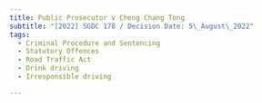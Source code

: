 ```yaml
---
title: Public Prosecutor v Cheng Chang Tong
subtitle: "[2022] SGDC 178 / Decision Date: 5\_August\_2022"
tags:
  - Criminal Procedure and Sentencing
  - Statutory Offences
  - Road Traffic Act
  - Drink driving
  - Irresponsible driving

---
```

